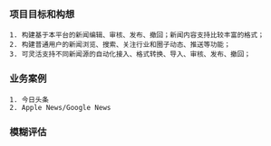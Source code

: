 ### 项目目标和构想
    1. 构建基于本平台的新闻编辑、审核、发布、撤回；新闻内容支持比较丰富的格式；
    2. 构建普通用户的新闻浏览、搜索、关注行业和圈子动态、推送等功能；
    3. 可灵活支持不同新闻源的自动化接入、格式转换、导入、审核、发布、撤回；
### 业务案例
    1. 今日头条
    2. Apple News/Google News
### 模糊评估